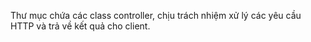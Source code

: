 Thư mục chứa các class controller, chịu trách nhiệm xử lý các yêu cầu HTTP và trả về kết quả cho client.